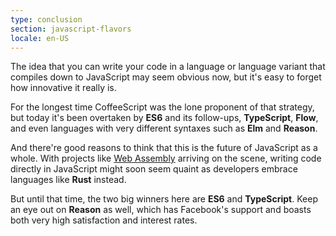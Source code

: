 ```yaml
---
type: conclusion
section: javascript-flavors
locale: en-US
---
```


The idea that you can write your code in a language or language variant that compiles down to JavaScript may seem obvious now, but it's easy to forget how innovative it really is.

For the longest time CoffeeScript was the lone proponent of that strategy, but today it's been overtaken by **ES6** and its follow-ups, **TypeScript**, **Flow**, and even languages with very different syntaxes such as **Elm** and **Reason**.

And there're good reasons to think that this is the future of JavaScript as a whole. With projects like [Web Assembly](https://webassembly.org/) arriving on the scene, writing code directly in JavaScript might soon seem quaint as developers embrace languages like **Rust** instead.

But until that time, the two big winners here are **ES6** and **TypeScript**. Keep an eye out on **Reason** as well, which has Facebook's support and boasts both very high satisfaction and interest rates.
